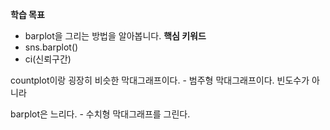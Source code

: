 
**학습 목표**  
- barplot을 그리는 방법을 알아봅니다.
**핵심 키워드**
- sns.barplot()
- ci(신뢰구간)


countplot이랑 굉장히 비슷한 막대그래프이다. - 범주형 막대그래프이다.
빈도수가 아니라 


barplot은 느리다. - 수치형 막대그래프를 그린다. 
